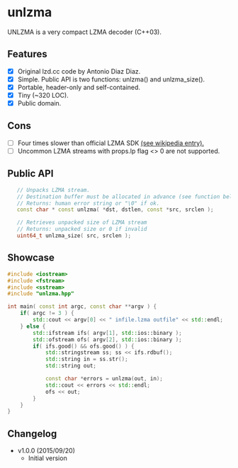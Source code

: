 unlzma 
====== 

UNLZMA is a very compact LZMA decoder (C++03).

## Features
- [x] Original lzd.cc code by Antonio Diaz Diaz.
- [x] Simple. Public API is two functions: unlzma() and unlzma_size().
- [x] Portable, header-only and self-contained.
- [x] Tiny (~320 LOC).
- [x] Public domain.

## Cons
- [ ] Four times slower than official LZMA SDK [(see wikipedia entry).](https://en.wikipedia.org/wiki/Lempel%E2%80%93Ziv%E2%80%93Markov_chain_algorithm)
- [ ] Uncommon LZMA streams with props.lp flag <> 0 are not supported.

## Public API
```c++
   // Unpacks LZMA stream.
   // Destination buffer must be allocated in advance (see function below)
   // Returns: human error string or "\0" if ok.
   const char * const unlzma( *dst, dstlen, const *src, srclen );

   // Retrieves unpacked size of LZMA stream
   // Returns: unpacked size or 0 if invalid
   uint64_t unlzma_size( src, srclen );
```

## Showcase
```c++
#include <iostream>
#include <fstream>
#include <sstream>
#include "unlzma.hpp"

int main( const int argc, const char **argv ) {
    if( argc != 3 ) {
        std::cout << argv[0] << " infile.lzma outfile" << std::endl;
    } else {
        std::ifstream ifs( argv[1], std::ios::binary );
        std::ofstream ofs( argv[2], std::ios::binary );
        if( ifs.good() && ofs.good() ) {
            std::stringstream ss; ss << ifs.rdbuf();
            std::string in = ss.str();
            std::string out;

            const char *errors = unlzma(out, in);
            std::cout << errors << std::endl;
            ofs << out;
        }
    }
}
```

## Changelog
- v1.0.0 (2015/09/20)
  - Initial version